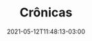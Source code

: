 ---
# Essential settings
title: "Crônicas"
type: "banner"
date: 2021-05-12T11:48:13-03:00
translationKey: "Chronicles"

# Scheduling
draft: false

# Organization
layout:
topics: [""]
tags: []

# Style
style: "imagetext"
size: "xl"
color: ""
textColor: "#fff"
weight: "1"

# Custom Classes
headerClass: "gone"
titleClass: "pt-3 display-1"
summaryClass: ""
footerClass: "gone"

# Thumbnail / Featured
summary: "“Épicas estórias acontecem àqueles que conseguem contá-las” – Ira Glas"
thumb: ""
alt: ""
---